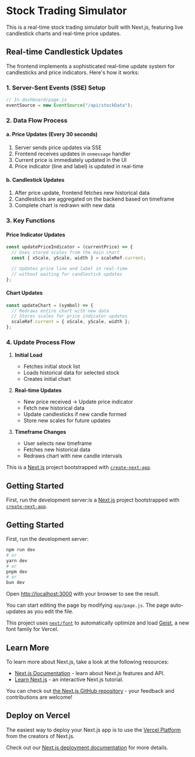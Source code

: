 # Stock Trading Simulator

This is a real-time stock trading simulator built with Next.js, featuring live candlestick charts and real-time price updates.

## Real-time Candlestick Updates

The frontend implements a sophisticated real-time update system for candlesticks and price indicators. Here's how it works:

### 1. Server-Sent Events (SSE) Setup

```javascript
// In dashboard/page.js
eventSource = new EventSource("/api/stockData");
```

### 2. Data Flow Process

#### a. Price Updates (Every 30 seconds)

1. Server sends price updates via SSE
2. Frontend receives updates in `onmessage` handler
3. Current price is immediately updated in the UI
4. Price indicator (line and label) is updated in real-time

#### b. Candlestick Updates

1. After price update, frontend fetches new historical data
2. Candlesticks are aggregated on the backend based on timeframe
3. Complete chart is redrawn with new data

### 3. Key Functions

#### Price Indicator Updates

```javascript
const updatePriceIndicator = (currentPrice) => {
  // Uses stored scales from the main chart
  const { xScale, yScale, width } = scaleRef.current;

  // Updates price line and label in real-time
  // without waiting for candlestick updates
};
```

#### Chart Updates

```javascript
const updateChart = (symbol) => {
  // Redraws entire chart with new data
  // Stores scales for price indicator updates
  scaleRef.current = { xScale, yScale, width };
};
```

### 4. Update Process Flow

1. **Initial Load**

   - Fetches initial stock list
   - Loads historical data for selected stock
   - Creates initial chart

2. **Real-time Updates**

   - New price received → Update price indicator
   - Fetch new historical data
   - Update candlesticks if new candle formed
   - Store new scales for future updates

3. **Timeframe Changes**
   - User selects new timeframe
   - Fetches new historical data
   - Redraws chart with new candle intervals

This is a [Next.js](https://nextjs.org/) project bootstrapped with [`create-next-app`](https://github.com/vercel/next.js/tree/canary/packages/create-next-app).

## Getting Started

First, run the development server:is a [Next.js](https://nextjs.org) project bootstrapped with [`create-next-app`](https://github.com/vercel/next.js/tree/canary/packages/create-next-app).

## Getting Started

First, run the development server:

```bash
npm run dev
# or
yarn dev
# or
pnpm dev
# or
bun dev
```

Open [http://localhost:3000](http://localhost:3000) with your browser to see the result.

You can start editing the page by modifying `app/page.js`. The page auto-updates as you edit the file.

This project uses [`next/font`](https://nextjs.org/docs/app/building-your-application/optimizing/fonts) to automatically optimize and load [Geist](https://vercel.com/font), a new font family for Vercel.

## Learn More

To learn more about Next.js, take a look at the following resources:

- [Next.js Documentation](https://nextjs.org/docs) - learn about Next.js features and API.
- [Learn Next.js](https://nextjs.org/learn) - an interactive Next.js tutorial.

You can check out [the Next.js GitHub repository](https://github.com/vercel/next.js) - your feedback and contributions are welcome!

## Deploy on Vercel

The easiest way to deploy your Next.js app is to use the [Vercel Platform](https://vercel.com/new?utm_medium=default-template&filter=next.js&utm_source=create-next-app&utm_campaign=create-next-app-readme) from the creators of Next.js.

Check out our [Next.js deployment documentation](https://nextjs.org/docs/app/building-your-application/deploying) for more details.
